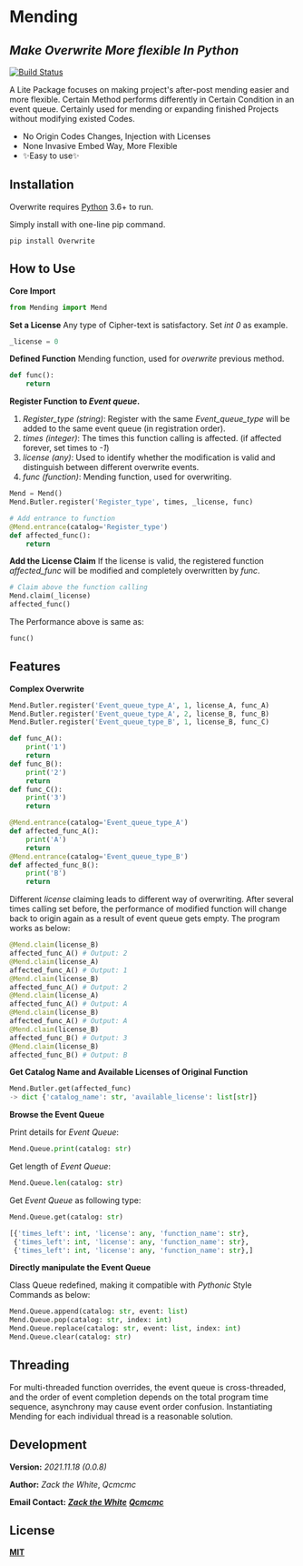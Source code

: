 # Mending
## _Make Overwrite More flexible In Python_

[![Build Status](https://travis-ci.org/joemccann/dillinger.svg?branch=master)](https://travis-ci.org/joemccann/dillinger)

A Lite Package focuses on making project's after-post mending easier and more flexible. Certain Method performs differently in Certain Condition in an event queue. Certainly used for mending or expanding finished Projects without modifying existed Codes.

- No Origin Codes Changes, Injection with Licenses
- None Invasive Embed Way, More Flexible
- ✨Easy to use✨

## Installation

Overwrite requires [Python](https://www.python.org/) 3.6+ to run.

Simply install with one-line pip command.

```shell
pip install Overwrite
```
## How to Use

**Core Import**

```python
from Mending import Mend
```

**Set a License**
Any type of Cipher-text is satisfactory. Set _int 0_ as example.

```python
_license = 0
```
**Defined Function**
Mending function, used for _overwrite_ previous method.

```python
def func():
    return
```
**Register Function to _Event queue_.**

1. _Register_type (string)_: 
   Register with the same _Event_queue_type_ will be added to the same event queue (in registration order).
2. _times (integer)_: 
   The times this function calling is affected. (if affected forever, set times to _-1_)
3. _license (any)_: 
   Used to identify whether the modification is valid and distinguish between different overwrite events.
4. _func (function)_: 
   Mending function, used for overwriting.

```python
Mend = Mend()
Mend.Butler.register('Register_type', times, _license, func)
```

```python
# Add entrance to function
@Mend.entrance(catalog='Register_type')
def affected_func():
    return
```
**Add the License Claim**
If the license is valid, the registered function _affected_func_ will be modified and completely overwritten by _func_. 

```python
# Claim above the function calling
Mend.claim(_license)
affected_func()
```
The Performance above is same as:
```python
func()
```
## Features

**Complex Overwrite**

```python
Mend.Butler.register('Event_queue_type_A', 1, license_A, func_A)
Mend.Butler.register('Event_queue_type_A', 2, license_B, func_B)
Mend.Butler.register('Event_queue_type_B', 1, license_B, func_C)
```
```python
def func_A():
    print('1')
    return
def func_B():
    print('2')
    return
def func_C():
    print('3')
    return
```
```python
@Mend.entrance(catalog='Event_queue_type_A')
def affected_func_A():
    print('A')
    return
@Mend.entrance(catalog='Event_queue_type_B')
def affected_func_B():
    print('B')
    return
```
Different _license_ claiming leads to different way of overwriting. After several times calling set before, the performance of modified function will change back to origin again as a result of event queue gets empty.
The program works as below:

```python
@Mend.claim(license_B)
affected_func_A() # Output: 2
@Mend.claim(license_A)
affected_func_A() # Output: 1
@Mend.claim(license_B)
affected_func_A() # Output: 2
@Mend.claim(license_A)
affected_func_A() # Output: A
@Mend.claim(license_B)
affected_func_A() # Output: A
@Mend.claim(license_B)
affected_func_B() # Output: 3
@Mend.claim(license_B)
affected_func_B() # Output: B
```
**Get Catalog Name and Available Licenses of Original Function**

```python
Mend.Butler.get(affected_func)
-> dict {'catalog_name': str, 'available_license': list[str]}
```

**Browse the Event Queue**

Print details for _Event Queue_:

```python
Mend.Queue.print(catalog: str)
```

Get length of _Event Queue_:

```python
Mend.Queue.len(catalog: str)
```

Get _Event Queue_ as following type:

```python
Mend.Queue.get(catalog: str)
```

```python
[{'times_left': int, 'license': any, 'function_name': str}, 
 {'times_left': int, 'license': any, 'function_name': str},
 {'times_left': int, 'license': any, 'function_name': str},]
```

**Directly manipulate the Event Queue**

Class Queue redefined, making it compatible with _Pythonic_ Style Commands as below:

```python
Mend.Queue.append(catalog: str, event: list)
Mend.Queue.pop(catalog: str, index: int)
Mend.Queue.replace(catalog: str, event: list, index: int)
Mend.Queue.clear(catalog: str)
```

## Threading

For multi-threaded function overrides, the event queue is cross-threaded, and the order of event completion depends on the total program time sequence, asynchrony may cause event order confusion. Instantiating Mending for each individual thread is a reasonable solution.

## Development
**Version:**
*2021.11.18 (0.0.8)*

**Author:** 
_Zack the White_,  _Qcmcmc_

**Email Contact:**
[_**Zack the White**_](ssongaj@connect.ust.hk)
[_**Qcmcmc**_](2778512552@qq.com)

## License

[**MIT**](https://opensource.org/licenses/MIT)
